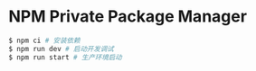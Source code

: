 # NPM Private Package Manager

```bash
$ npm ci # 安装依赖
$ npm run dev # 启动开发调试
$ npm run start # 生产环境启动
```